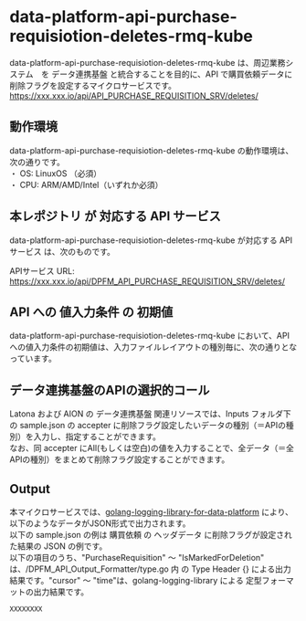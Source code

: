 # data-platform-api-purchase-requisiotion-deletes-rmq-kube

data-platform-api-purchase-requisiotion-deletes-rmq-kube は、周辺業務システム　を データ連携基盤 と統合することを目的に、API で購買依頼データに削除フラグを設定するマイクロサービスです。  
https://xxx.xxx.io/api/API_PURCHASE_REQUISITION_SRV/deletes/

## 動作環境
data-platform-api-purchase-requisiotion-deletes-rmq-kube の動作環境は、次の通りです。  
・ OS: LinuxOS （必須）  
・ CPU: ARM/AMD/Intel（いずれか必須）  

## 本レポジトリ が 対応する API サービス
data-platform-api-purchase-requisiotion-deletes-rmq-kube が対応する APIサービス は、次のものです。

APIサービス URL: https://xxx.xxx.io/api/DPFM_API_PURCHASE_REQUISITION_SRV/deletes/

## API への 値入力条件 の 初期値
data-platform-api-purchase-requisiotion-deletes-rmq-kube において、API への値入力条件の初期値は、入力ファイルレイアウトの種別毎に、次の通りとなっています。  

## データ連携基盤のAPIの選択的コール

Latona および AION の データ連携基盤 関連リソースでは、Inputs フォルダ下の sample.json の accepter に削除フラグ設定したいデータの種別（＝APIの種別）を入力し、指定することができます。  
なお、同 accepter にAll(もしくは空白)の値を入力することで、全データ（＝全APIの種別）をまとめて削除フラグ設定することができます。  

## Output  
本マイクロサービスでは、[golang-logging-library-for-data-platform](https://github.com/latonaio/golang-logging-library-for-data-platform) により、以下のようなデータがJSON形式で出力されます。  
以下の sample.json の例は 購買依頼 の ヘッダデータ に削除フラグが設定された結果の JSON の例です。  
以下の項目のうち、"PurchaseRequisition" ～ "IsMarkedForDeletion" は、/DPFM_API_Output_Formatter/type.go 内 の Type Header {} による出力結果です。"cursor" ～ "time"は、golang-logging-library による 定型フォーマットの出力結果です。  

```
XXXXXXXX
```
